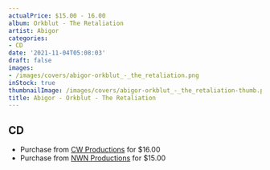 ```yaml
---
actualPrice: $15.00 - 16.00
album: Orkblut - The Retaliation
artist: Abigor
categories:
- CD
date: '2021-11-04T05:08:03'
draft: false
images:
- /images/covers/abigor-orkblut_-_the_retaliation.png
inStock: true
thumbnailImage: /images/covers/abigor-orkblut_-_the_retaliation-thumb.png
title: Abigor - Orkblut - The Retaliation
---
```


## CD
* Purchase from [CW Productions](https://shop.cwproductions.net/products/abigor-orkblut-the-retaliation-cd) for $16.00
* Purchase from [NWN Productions](http://shop.nwnprod.com/index.php?route=product/product&path=93&product_id=18802&sort=pd.name&order=ASC) for $15.00
